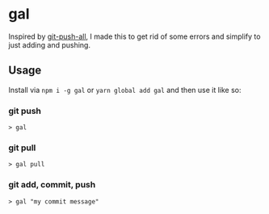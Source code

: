 # gal

Inspired by [git-push-all](https://github.com/ssmolkin1/git-push-all), I made this to get rid of some errors and simplify to just adding and pushing.

## Usage

Install via `npm i -g gal` or `yarn global add gal` and then use it like so:

### git push
```
> gal
```

### git pull
```
> gal pull
```

### git add, commit, push
```
> gal "my commit message"
```